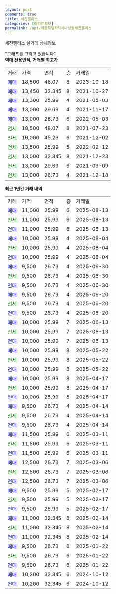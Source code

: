 ```yaml
---
layout: post
comments: true
title: 세진팰리스
categories: [아파트정보]
permalink: /apt/세종특별자치시나성동세진팰리스
---
```


세진팰리스 실거래 상세정보

<script type="text/javascript">
  google.charts.load('current', {'packages':['line', 'corechart']});
  google.charts.setOnLoadCallback(drawChart);

  function drawChart() {
    var data = new google.visualization.DataTable();
    data.addColumn('date', '거래일');
    data.addColumn('number', "매매");
    data.addColumn('number', "전세");
    data.addColumn('number', "전매");

    data.addRows([[new Date(Date.parse("2025-08-13")), 11000, null, null], [new Date(Date.parse("2025-08-13")), null, 11000, null], [new Date(Date.parse("2025-08-13")), null, null, 11000], [new Date(Date.parse("2025-08-04")), 10000, null, null], [new Date(Date.parse("2025-08-04")), null, 10000, null], [new Date(Date.parse("2025-08-04")), null, null, 10000], [new Date(Date.parse("2025-06-30")), 9500, null, null], [new Date(Date.parse("2025-06-30")), null, 9500, null], [new Date(Date.parse("2025-06-30")), null, null, 9500], [new Date(Date.parse("2025-06-20")), 9500, null, null], [new Date(Date.parse("2025-06-20")), null, 9500, null], [new Date(Date.parse("2025-06-20")), null, null, 9500], [new Date(Date.parse("2025-06-13")), 10000, null, null], [new Date(Date.parse("2025-06-13")), null, 10000, null], [new Date(Date.parse("2025-06-13")), null, null, 10000], [new Date(Date.parse("2025-05-22")), 10000, null, null], [new Date(Date.parse("2025-05-22")), null, 10000, null], [new Date(Date.parse("2025-05-22")), null, null, 10000], [new Date(Date.parse("2025-04-17")), 10000, null, null], [new Date(Date.parse("2025-04-17")), null, 10000, null], [new Date(Date.parse("2025-04-17")), null, null, 10000], [new Date(Date.parse("2025-04-14")), 9500, null, null], [new Date(Date.parse("2025-04-14")), null, 9500, null], [new Date(Date.parse("2025-04-14")), null, null, 9500], [new Date(Date.parse("2025-03-11")), 11500, null, null], [new Date(Date.parse("2025-03-11")), null, 11500, null], [new Date(Date.parse("2025-03-11")), null, null, 11500], [new Date(Date.parse("2025-03-06")), 12500, null, null], [new Date(Date.parse("2025-03-06")), null, 12500, null], [new Date(Date.parse("2025-03-06")), null, null, 12500], [new Date(Date.parse("2025-02-17")), 9500, null, null], [new Date(Date.parse("2025-02-17")), null, 9500, null], [new Date(Date.parse("2025-02-17")), null, null, 9500], [new Date(Date.parse("2025-02-14")), 11000, null, null], [new Date(Date.parse("2025-02-14")), null, 11000, null], [new Date(Date.parse("2025-02-14")), null, null, 11000], [new Date(Date.parse("2025-01-22")), 9500, null, null], [new Date(Date.parse("2025-01-22")), null, 9500, null], [new Date(Date.parse("2025-01-22")), null, null, 9500], [new Date(Date.parse("2024-10-12")), 10200, null, null], [new Date(Date.parse("2024-10-12")), null, null, 10200]]);

    var options = {
      hAxis: {
        format: 'yyyy/MM/dd'
      },    
      lineWidth: 0,
      pointsVisible: true,    
      title: '최근 1년간 유형별 실거래가 분포',
      legend: { position: 'bottom' }
    };

    var formatter = new google.visualization.NumberFormat({pattern:'###,###'} );
    formatter.format(data, 1);
    formatter.format(data, 2);
    
    setTimeout(function() {
        var chart = new google.visualization.LineChart(document.getElementById('columnchart_material'));
        chart.draw(data, (options));
        document.getElementById('loading').style.display = 'none';
    }, 200);
  }
</script>


<div id="loading" style="z-index:20; display: block; margin-left: 0px">"그래프를 그리고 있습니다"</div>
<div id="columnchart_material" style="width: 95%; margin-left: 0px; display: block"></div>
<!-- contents start -->
<b>역대 전용면적, 거래별 최고가</b>
<table class="sortable">
    <tr>
      <td>거래</td>
      <td>가격</td>
      <td>면적</td>
      <td>층</td>
      <td>거래일</td>
    </tr>
        <tr>
          <td><a style="color: blue">매매</a></td>
          <td>18,500</td>
          <td>48.07</td>
          <td>8</td>
          <td>2023-10-18</td>
        </tr>            <tr>
          <td><a style="color: blue">매매</a></td>
          <td>13,450</td>
          <td>32.345</td>
          <td>8</td>
          <td>2021-10-27</td>
        </tr>            <tr>
          <td><a style="color: blue">매매</a></td>
          <td>13,300</td>
          <td>25.99</td>
          <td>4</td>
          <td>2021-05-03</td>
        </tr>            <tr>
          <td><a style="color: blue">매매</a></td>
          <td>13,000</td>
          <td>29.69</td>
          <td>4</td>
          <td>2021-11-17</td>
        </tr>            <tr>
          <td><a style="color: blue">매매</a></td>
          <td>13,000</td>
          <td>26.73</td>
          <td>6</td>
          <td>2022-05-03</td>
        </tr>        
        <tr>
              <td><a style="color: darkgreen">전세</a></td>
              <td>18,500</td>
              <td>48.07</td>
              <td>8</td>
              <td>2021-07-23</td>
            </tr>            <tr>
              <td><a style="color: darkgreen">전세</a></td>
              <td>16,000</td>
              <td>45.26</td>
              <td>6</td>
              <td>2021-12-02</td>
            </tr>            <tr>
              <td><a style="color: darkgreen">전세</a></td>
              <td>13,500</td>
              <td>25.99</td>
              <td>5</td>
              <td>2022-02-12</td>
            </tr>            <tr>
              <td><a style="color: darkgreen">전세</a></td>
              <td>13,000</td>
              <td>32.345</td>
              <td>8</td>
              <td>2021-12-23</td>
            </tr>            <tr>
              <td><a style="color: darkgreen">전세</a></td>
              <td>13,000</td>
              <td>29.69</td>
              <td>6</td>
              <td>2021-09-09</td>
            </tr>            <tr>
              <td><a style="color: darkgreen">전세</a></td>
              <td>13,000</td>
              <td>26.73</td>
              <td>4</td>
              <td>2021-12-18</td>
            </tr>        
    
</table>

<b>최근 1년간 거래 내역</b>

<table class="sortable">
    <tr>
      <td>거래</td>
      <td>가격</td>
      <td>면적</td>
      <td>층</td>
      <td>거래일</td>
    </tr>
    <tr>
      <td><a style="color: blue">매매</a></td>
      <td>11,000</td>
      <td>25.99</td>
      <td>6</td>
      <td>2025-08-13</td>
    </tr>          <tr>
      <td><a style="color: darkgreen">전세</a></td>
      <td>11,000</td>
      <td>25.99</td>
      <td>6</td>
      <td>2025-08-13</td>
    </tr>          <tr>
      <td><a style="color: darkblue">전매</a></td>
      <td>11,000</td>
      <td>25.99</td>
      <td>6</td>
      <td>2025-08-13</td>
    </tr>          <tr>
      <td><a style="color: blue">매매</a></td>
      <td>10,000</td>
      <td>25.99</td>
      <td>4</td>
      <td>2025-08-04</td>
    </tr>          <tr>
      <td><a style="color: darkgreen">전세</a></td>
      <td>10,000</td>
      <td>25.99</td>
      <td>4</td>
      <td>2025-08-04</td>
    </tr>          <tr>
      <td><a style="color: darkblue">전매</a></td>
      <td>10,000</td>
      <td>25.99</td>
      <td>4</td>
      <td>2025-08-04</td>
    </tr>          <tr>
      <td><a style="color: blue">매매</a></td>
      <td>9,500</td>
      <td>26.73</td>
      <td>4</td>
      <td>2025-06-30</td>
    </tr>          <tr>
      <td><a style="color: darkgreen">전세</a></td>
      <td>9,500</td>
      <td>26.73</td>
      <td>4</td>
      <td>2025-06-30</td>
    </tr>          <tr>
      <td><a style="color: darkblue">전매</a></td>
      <td>9,500</td>
      <td>26.73</td>
      <td>4</td>
      <td>2025-06-30</td>
    </tr>          <tr>
      <td><a style="color: blue">매매</a></td>
      <td>9,500</td>
      <td>26.73</td>
      <td>4</td>
      <td>2025-06-20</td>
    </tr>          <tr>
      <td><a style="color: darkgreen">전세</a></td>
      <td>9,500</td>
      <td>26.73</td>
      <td>4</td>
      <td>2025-06-20</td>
    </tr>          <tr>
      <td><a style="color: darkblue">전매</a></td>
      <td>9,500</td>
      <td>26.73</td>
      <td>4</td>
      <td>2025-06-20</td>
    </tr>          <tr>
      <td><a style="color: blue">매매</a></td>
      <td>10,000</td>
      <td>25.99</td>
      <td>7</td>
      <td>2025-06-13</td>
    </tr>          <tr>
      <td><a style="color: darkgreen">전세</a></td>
      <td>10,000</td>
      <td>25.99</td>
      <td>7</td>
      <td>2025-06-13</td>
    </tr>          <tr>
      <td><a style="color: darkblue">전매</a></td>
      <td>10,000</td>
      <td>25.99</td>
      <td>7</td>
      <td>2025-06-13</td>
    </tr>          <tr>
      <td><a style="color: blue">매매</a></td>
      <td>10,000</td>
      <td>25.99</td>
      <td>8</td>
      <td>2025-05-22</td>
    </tr>          <tr>
      <td><a style="color: darkgreen">전세</a></td>
      <td>10,000</td>
      <td>25.99</td>
      <td>8</td>
      <td>2025-05-22</td>
    </tr>          <tr>
      <td><a style="color: darkblue">전매</a></td>
      <td>10,000</td>
      <td>25.99</td>
      <td>8</td>
      <td>2025-05-22</td>
    </tr>          <tr>
      <td><a style="color: blue">매매</a></td>
      <td>10,000</td>
      <td>25.99</td>
      <td>8</td>
      <td>2025-04-17</td>
    </tr>          <tr>
      <td><a style="color: darkgreen">전세</a></td>
      <td>10,000</td>
      <td>25.99</td>
      <td>8</td>
      <td>2025-04-17</td>
    </tr>          <tr>
      <td><a style="color: darkblue">전매</a></td>
      <td>10,000</td>
      <td>25.99</td>
      <td>8</td>
      <td>2025-04-17</td>
    </tr>          <tr>
      <td><a style="color: blue">매매</a></td>
      <td>9,500</td>
      <td>26.73</td>
      <td>4</td>
      <td>2025-04-14</td>
    </tr>          <tr>
      <td><a style="color: darkgreen">전세</a></td>
      <td>9,500</td>
      <td>26.73</td>
      <td>4</td>
      <td>2025-04-14</td>
    </tr>          <tr>
      <td><a style="color: darkblue">전매</a></td>
      <td>9,500</td>
      <td>26.73</td>
      <td>4</td>
      <td>2025-04-14</td>
    </tr>          <tr>
      <td><a style="color: blue">매매</a></td>
      <td>11,500</td>
      <td>25.99</td>
      <td>6</td>
      <td>2025-03-11</td>
    </tr>          <tr>
      <td><a style="color: darkgreen">전세</a></td>
      <td>11,500</td>
      <td>25.99</td>
      <td>6</td>
      <td>2025-03-11</td>
    </tr>          <tr>
      <td><a style="color: darkblue">전매</a></td>
      <td>11,500</td>
      <td>25.99</td>
      <td>6</td>
      <td>2025-03-11</td>
    </tr>          <tr>
      <td><a style="color: blue">매매</a></td>
      <td>12,500</td>
      <td>26.73</td>
      <td>7</td>
      <td>2025-03-06</td>
    </tr>          <tr>
      <td><a style="color: darkgreen">전세</a></td>
      <td>12,500</td>
      <td>26.73</td>
      <td>7</td>
      <td>2025-03-06</td>
    </tr>          <tr>
      <td><a style="color: darkblue">전매</a></td>
      <td>12,500</td>
      <td>26.73</td>
      <td>7</td>
      <td>2025-03-06</td>
    </tr>          <tr>
      <td><a style="color: blue">매매</a></td>
      <td>9,500</td>
      <td>25.99</td>
      <td>5</td>
      <td>2025-02-17</td>
    </tr>          <tr>
      <td><a style="color: darkgreen">전세</a></td>
      <td>9,500</td>
      <td>25.99</td>
      <td>5</td>
      <td>2025-02-17</td>
    </tr>          <tr>
      <td><a style="color: darkblue">전매</a></td>
      <td>9,500</td>
      <td>25.99</td>
      <td>5</td>
      <td>2025-02-17</td>
    </tr>          <tr>
      <td><a style="color: blue">매매</a></td>
      <td>11,000</td>
      <td>32.345</td>
      <td>8</td>
      <td>2025-02-14</td>
    </tr>          <tr>
      <td><a style="color: darkgreen">전세</a></td>
      <td>11,000</td>
      <td>32.345</td>
      <td>8</td>
      <td>2025-02-14</td>
    </tr>          <tr>
      <td><a style="color: darkblue">전매</a></td>
      <td>11,000</td>
      <td>32.345</td>
      <td>8</td>
      <td>2025-02-14</td>
    </tr>          <tr>
      <td><a style="color: blue">매매</a></td>
      <td>9,500</td>
      <td>26.73</td>
      <td>6</td>
      <td>2025-01-22</td>
    </tr>          <tr>
      <td><a style="color: darkgreen">전세</a></td>
      <td>9,500</td>
      <td>26.73</td>
      <td>6</td>
      <td>2025-01-22</td>
    </tr>          <tr>
      <td><a style="color: darkblue">전매</a></td>
      <td>9,500</td>
      <td>26.73</td>
      <td>6</td>
      <td>2025-01-22</td>
    </tr>          <tr>
      <td><a style="color: blue">매매</a></td>
      <td>10,200</td>
      <td>32.345</td>
      <td>6</td>
      <td>2024-10-12</td>
    </tr>          <tr>
      <td><a style="color: darkblue">전매</a></td>
      <td>10,200</td>
      <td>32.345</td>
      <td>6</td>
      <td>2024-10-12</td>
    </tr>      </table>
<!-- contents end -->    

